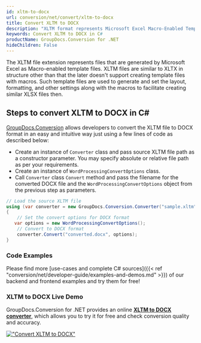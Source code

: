 ```yaml
---
id: xltm-to-docx
url: conversion/net/convert/xltm-to-docx
title: Convert XLTM to DOCX
description: "XLTM format represents Microsoft Excel Macro-Enabled Template with .xltm extension. Learn how to convert XLTM to DOCX file programmatically in C# language using GroupDocs.Conversion for .NET library."
keywords: Convert XLTM to DOCX in C#
productName: GroupDocs.Conversion for .NET
hideChildren: False
---
```


The XLTM file extension represents files that are generated by Microsoft Excel as Macro-enabled template files. XLTM files are similar to XLTX in structure other than that the later doesn't support creating template files with macros. Such template files are used to generate and set the layout, formatting, and other settings along with the macros to facilitate creating similar XLSX files then.

## Steps to convert XLTM to DOCX in C#

[GroupDocs.Conversion](https://products.groupdocs.com/conversion/net) allows developers to convert the XLTM file to DOCX format in an easy and intuitive way just using a few lines of code as described below:

* Create an instance of `Converter` class and pass source XLTM file path as a constructor parameter. You may specify absolute or relative file path as per your requirements. 
* Create an instance of `WordProcessingConvertOptions` class.
* Call `Converter` class `Convert` method and pass the filename for the converted DOCX file and the `WordProcessingConvertOptions` object from the previous step as parameters.

```csharp
// Load the source XLTM file
using (var converter = new GroupDocs.Conversion.Converter("sample.xltm"))
{
    // Set the convert options for DOCX format
   var options = new WordProcessingConvertOptions();
    // Convert to DOCX format
    converter.Convert("converted.docx", options);
}
```

### Code Examples

Please find more [use-cases and complete C# sources]({{< ref "conversion/net/developer-guide/examples-and-demos.md" >}}) of our backend and frontend examples and try them for free!

### XLTM to DOCX Live Demo

GroupDocs.Conversion for .NET provides an online [**XLTM to DOCX converter**](https://products.groupdocs.app/conversion/xltm-to-docx), which allows you to try it for free and check conversion quality and accuracy.

[!["Convert XLTM to DOCX"](conversion/net/images/convert-to-docx/convert-xltm-to-docx.png)](https://products.groupdocs.app/conversion/xltm-to-docx)